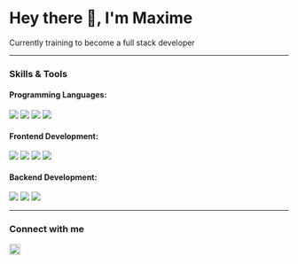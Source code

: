 <!-- Si quelqu'un passe par là, qu'il n'hésite pas à m'envoyer un message : JE CHERCHE UN STAGE ! -->
# Hey there 👋, I'm Maxime
 Currently training to become a full stack developer

 ---
 
### Skills & Tools
 
 #### Programming Languages:  
![](https://img.shields.io/badge/-JAVA-acf2f6) ![](https://img.shields.io/badge/-C-acf2f6) ![](https://img.shields.io/badge/-JAVASCRIPT-acf2f6) ![](https://img.shields.io/badge/-TYPESCRIPT-acf2f6)
 
 #### Frontend Development:
![](https://img.shields.io/badge/-ANGULAR-f6eaac) ![](https://img.shields.io/badge/-CSS3-f6eaac) ![](https://img.shields.io/badge/-HTML5-f6eaac) ![](https://img.shields.io/badge/-SASS-f6eaac)
 
 #### Backend Development:
![](https://img.shields.io/badge/-EXPRESS-f6acac) ![](https://img.shields.io/badge/-NODE-f6acac) ![](https://img.shields.io/badge/-SPRING-f6acac)

 ---

### Connect with me

[<img src="https://raw.githubusercontent.com/rahuldkjain/github-profile-readme-generator/master/src/images/icons/Social/linked-in-alt.svg" width="20"/>](https://linkedin.com/in/madaumur)
